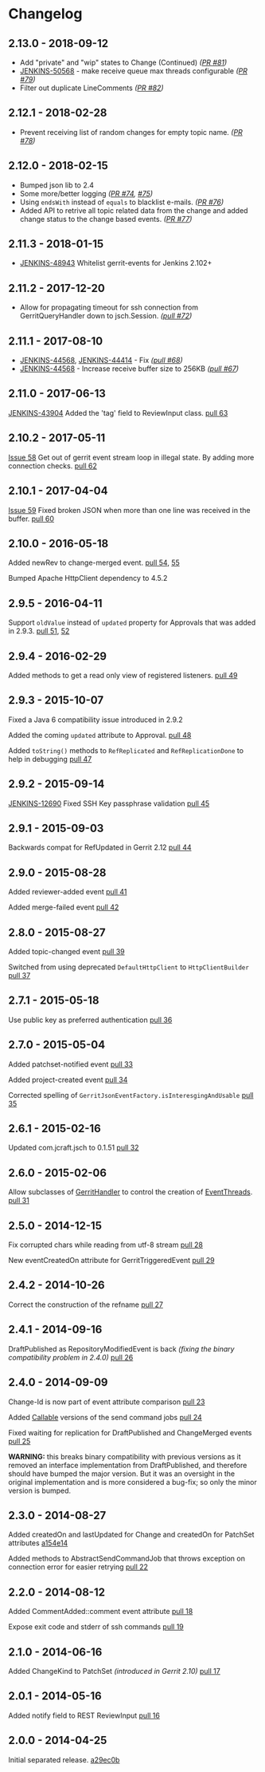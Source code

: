 # Changelog

## 2.13.0 - 2018-09-12
* Add "private" and "wip" states to Change (Continued) _([PR #81](https://github.com/sonyxperiadev/gerrit-events/pull/81))_
* [JENKINS-50568](https://issues.jenkins-ci.org/browse/JENKINS-50568) - make receive queue max threads configurable _([PR #79](https://github.com/sonyxperiadev/gerrit-events/pull/79))_
* Filter out duplicate LineComments _([PR #82](https://github.com/sonyxperiadev/gerrit-events/pull/82))_

## 2.12.1 - 2018-02-28
* Prevent receiving list of random changes for empty topic name. _([PR #78](https://github.com/sonyxperiadev/gerrit-events/pull/78))_

## 2.12.0 - 2018-02-15
* Bumped json lib to 2.4
* Some more/better logging _([PR #74](https://github.com/sonyxperiadev/gerrit-events/pull/74), [#75](https://github.com/sonyxperiadev/gerrit-events/pull/75))_
* Using `endsWith` instead of `equals` to blacklist e-mails. _([PR #76](https://github.com/sonyxperiadev/gerrit-events/pull/76))_
* Added API to retrive all topic related data from the change and added  change status to the change based events. _([PR #77](https://github.com/sonyxperiadev/gerrit-events/pull/77))_

## 2.11.3 - 2018-01-15

* [JENKINS-48943](https://issues.jenkins-ci.org/browse/JENKINS-48943) Whitelist gerrit-events for Jenkins 2.102+

## 2.11.2 - 2017-12-20

* Allow for propagating timeout for ssh connection from GerritQueryHandler down to jsch.Session. _([pull #72](https://github.com/sonyxperiadev/gerrit-events/pull/72))_

## 2.11.1 - 2017-08-10
* [JENKINS-44568](https://issues.jenkins-ci.org/browse/JENKINS-44568), [JENKINS-44414](https://issues.jenkins-ci.org/browse/JENKINS-44414) - Fix _([pull #68](https://github.com/sonyxperiadev/gerrit-events/pull/68))_
* [JENKINS-44568](https://issues.jenkins-ci.org/browse/JENKINS-44568) - Increase receive buffer size to 256KB _([pull #67](https://github.com/sonyxperiadev/gerrit-events/pull/67))_

## 2.11.0 - 2017-06-13
[JENKINS-43904](https://issues.jenkins-ci.org/browse/JENKINS-43904) Added the 'tag' field to ReviewInput class. [pull 63](https://github.com/sonyxperiadev/gerrit-events/pull/63)

## 2.10.2 - 2017-05-11
[Issue 58](https://github.com/sonyxperiadev/gerrit-events/issues/58) Get out of gerrit event stream loop in illegal state. By adding more connection checks. [pull 62](https://github.com/sonyxperiadev/gerrit-events/pull/62)


## 2.10.1 - 2017-04-04
[Issue 59](https://github.com/sonyxperiadev/gerrit-events/issues/59) Fixed broken JSON when more than one line was received in the buffer. [pull 60](https://github.com/sonyxperiadev/gerrit-events/pull/60)

## 2.10.0 - 2016-05-18
Added newRev to change-merged event. [pull 54](https://github.com/sonyxperiadev/gerrit-events/pull/54), [55](https://github.com/sonyxperiadev/gerrit-events/pull/55)

Bumped Apache HttpClient dependency to 4.5.2

## 2.9.5 - 2016-04-11
Support `oldValue` instead of `updated` property for Approvals that was added in 2.9.3. [pull 51](https://github.com/sonyxperiadev/gerrit-events/pull/51), [52](https://github.com/sonyxperiadev/gerrit-events/pull/52)

## 2.9.4 - 2016-02-29
Added methods to get a read only view of registered listeners. [pull 49](https://github.com/sonyxperiadev/gerrit-events/pull/49)

## 2.9.3 - 2015-10-07
Fixed a Java 6 compatibility issue introduced in 2.9.2

Added the coming `updated` attribute to Approval. [pull 48](https://github.com/sonyxperiadev/gerrit-events/pull/48)

Added ```toString()``` methods to ```RefReplicated``` and ```RefReplicationDone``` to help in debugging [pull 47](https://github.com/sonyxperiadev/gerrit-events/pull/47)

## 2.9.2 - 2015-09-14
[JENKINS-12690](https://issues.jenkins-ci.org/browse/JENKINS-12690) Fixed SSH Key passphrase validation [pull 45](https://github.com/sonyxperiadev/gerrit-events/pull/45)

## 2.9.1 - 2015-09-03
Backwards compat for RefUpdated in Gerrit 2.12 [pull 44](https://github.com/sonyxperiadev/gerrit-events/pull/44)

## 2.9.0 - 2015-08-28
Added reviewer-added event [pull 41](https://github.com/sonyxperiadev/gerrit-events/pull/41)

Added merge-failed event [pull 42](https://github.com/sonyxperiadev/gerrit-events/pull/42)

## 2.8.0 - 2015-08-27
Added topic-changed event [pull 39](https://github.com/sonyxperiadev/gerrit-events/pull/39)

Switched from using deprecated ```DefaultHttpClient``` to ```HttpClientBuilder```  [pull 37](https://github.com/sonyxperiadev/gerrit-events/pull/37)

## 2.7.1 - 2015-05-18
Use public key as preferred authentication [pull 36](https://github.com/sonyxperiadev/gerrit-events/pull/36)

## 2.7.0 - 2015-05-04
Added patchset-notified event [pull 33](https://github.com/sonyxperiadev/gerrit-events/pull/33)

Added project-created event [pull 34](https://github.com/sonyxperiadev/gerrit-events/pull/34)

Corrected spelling of ```GerritJsonEventFactory.isInteresgingAndUsable``` [pull 35](https://github.com/sonyxperiadev/gerrit-events/pull/35)

## 2.6.1 - 2015-02-16
Updated com.jcraft.jsch to 0.1.51 [pull 32](https://github.com/sonyxperiadev/gerrit-events/pull/32)

## 2.6.0 - 2015-02-06
Allow subclasses of [GerritHandler](https://github.com/sonyxperiadev/gerrit-events/blob/master/src/main/java/com/sonymobile/tools/gerrit/gerritevents/GerritHandler.java)
to control the creation of [EventThreads](https://github.com/sonyxperiadev/gerrit-events/blob/master/src/main/java/com/sonymobile/tools/gerrit/gerritevents/workers/EventThread.java).
[pull 31](https://github.com/sonyxperiadev/gerrit-events/pull/31)

## 2.5.0 - 2014-12-15
Fix corrupted chars while reading from utf-8 stream [pull 28](https://github.com/sonyxperiadev/gerrit-events/pull/28)

New eventCreatedOn attribute for GerritTriggeredEvent [pull 29](https://github.com/sonyxperiadev/gerrit-events/pull/29)

## 2.4.2 - 2014-10-26
Correct the construction of the refname [pull 27](https://github.com/sonyxperiadev/gerrit-events/pull/27)

## 2.4.1 - 2014-09-16
DraftPublished as RepositoryModifiedEvent is back _(fixing the binary compatibility problem in 2.4.0)_ [pull 26](https://github.com/sonyxperiadev/gerrit-events/pull/26)

## 2.4.0 - 2014-09-09
Change-Id is now part of event attribute comparison [pull 23](https://github.com/sonyxperiadev/gerrit-events/pull/23)

Added [Callable](http://docs.oracle.com/javase/6/docs/api/java/util/concurrent/Callable.html) versions of the send command jobs [pull 24](https://github.com/sonyxperiadev/gerrit-events/pull/24)

Fixed waiting for replication for DraftPublished and ChangeMerged events [pull 25](https://github.com/sonyxperiadev/gerrit-events/pull/25)

**WARNING:** this breaks binary compatibility with previous versions as it removed an interface implementation from DraftPublished,
and therefore should have bumped the major version. But it was an oversight in the original implementation and is more considered a bug-fix;
so only the minor version is bumped.

## 2.3.0 - 2014-08-27
Added createdOn and lastUpdated for Change and createdOn for PatchSet attributes [a154e14](https://github.com/sonyxperiadev/gerrit-events/commit/a154e14938f2982e4240e43f873d2c029e163a3e)

Added methods to AbstractSendCommandJob that throws exception on connection error for easier retrying
[pull 22](https://github.com/sonyxperiadev/gerrit-events/pull/22)

## 2.2.0 - 2014-08-12
Added CommentAdded::comment event attribute [pull 18](https://github.com/sonyxperiadev/gerrit-events/pull/18)

Expose exit code and stderr of ssh commands [pull 19](https://github.com/sonyxperiadev/gerrit-events/pull/19)

## 2.1.0 - 2014-06-16
Added ChangeKind to PatchSet _(introduced in Gerrit 2.10)_ [pull 17](https://github.com/sonyxperiadev/gerrit-events/pull/17)

## 2.0.1 - 2014-05-16
Added notify field to REST ReviewInput [pull 16](https://github.com/sonyxperiadev/gerrit-events/pull/16)

## 2.0.0 - 2014-04-25
Initial separated release. [a29ec0b](https://github.com/sonyxperiadev/gerrit-events/commit/a29ec0b1f54b040ba2bd265c6f5269380f812034)
